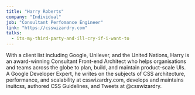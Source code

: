 ```yaml
---
title: "Harry Roberts"
company: "Individual"
job: "Consultant Perfomance Engineer"
link: "https://csswizardry.com"
talks:
  - its-my-third-party-and-ill-cry-if-i-want-to
---
```


With a client list including Google, Unilever, and the United Nations, Harry is an award-winning Consultant Front-end Architect who helps organisations and teams across the globe to plan, build, and maintain product-scale UIs. A Google Developer Expert, he writes on the subjects of CSS architecture, performance, and scalability at csswizardry.com, develops and maintains inuitcss, authored CSS Guidelines, and Tweets at @csswizardry.
